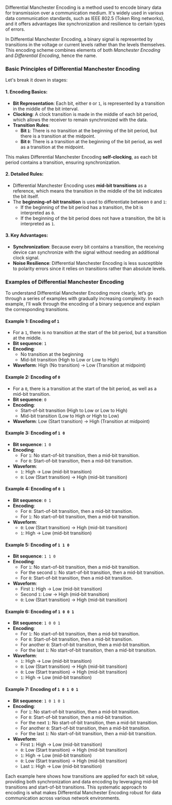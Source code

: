 Differential Manchester Encoding is a method used to encode binary data for transmission over a communication medium. It's widely used in various data communication standards, such as IEEE 802.5 (Token Ring networks), and it offers advantages like synchronization and resilience to certain types of errors.

In Differential Manchester Encoding, a binary signal is represented by transitions in the voltage or current levels rather than the levels themselves. This encoding scheme combines elements of both _Manchester Encoding_ and _Differential Encoding_, hence the name.

### Basic Principles of Differential Manchester Encoding

Let's break it down in stages:

#### 1\. Encoding Basics:

*   **Bit Representation**: Each bit, either `0` or `1`, is represented by a transition in the middle of the bit interval.
*   **Clocking**: A clock transition is made in the middle of each bit period, which allows the receiver to remain synchronized with the data.
*   **Transition Rules**:
    *   **Bit `1`**: There is no transition at the beginning of the bit period, but there is a transition at the midpoint.
    *   **Bit `0`**: There is a transition at the beginning of the bit period, as well as a transition at the midpoint.

This makes Differential Manchester Encoding **self-clocking**, as each bit period contains a transition, ensuring synchronization.

#### 2\. Detailed Rules:

*   Differential Manchester Encoding uses **mid-bit transitions** as a reference, which means the transition in the middle of the bit indicates the bit itself.
*   The **beginning-of-bit transition** is used to differentiate between `0` and `1`:
    *   If the beginning of the bit period has a transition, the bit is interpreted as `0`.
    *   If the beginning of the bit period does not have a transition, the bit is interpreted as `1`.

#### 3\. Key Advantages:

*   **Synchronization**: Because every bit contains a transition, the receiving device can synchronize with the signal without needing an additional clock signal.
*   **Noise Resilience**: Differential Manchester Encoding is less susceptible to polarity errors since it relies on transitions rather than absolute levels.

### Examples of Differential Manchester Encoding

To understand Differential Manchester Encoding more clearly, let’s go through a series of examples with gradually increasing complexity. In each example, I'll walk through the encoding of a binary sequence and explain the corresponding transitions.

#### Example 1: Encoding of `1`

*   For a `1`, there is no transition at the start of the bit period, but a transition at the middle.
*   **Bit sequence**: `1`
*   **Encoding**:
    *   No transition at the beginning
    *   Mid-bit transition (High to Low or Low to High)
*   **Waveform**: High (No transition) → Low (Transition at midpoint)

#### Example 2: Encoding of `0`

*   For a `0`, there is a transition at the start of the bit period, as well as a mid-bit transition.
*   **Bit sequence**: `0`
*   **Encoding**:
    *   Start-of-bit transition (High to Low or Low to High)
    *   Mid-bit transition (Low to High or High to Low)
*   **Waveform**: Low (Start transition) → High (Transition at midpoint)

#### Example 3: Encoding of `1 0`

*   **Bit sequence**: `1 0`
*   **Encoding**:
    *   For `1`: No start-of-bit transition, then a mid-bit transition.
    *   For `0`: Start-of-bit transition, then a mid-bit transition.
*   **Waveform**:
    *   `1`: High → Low (mid-bit transition)
    *   `0`: Low (Start transition) → High (mid-bit transition)

#### Example 4: Encoding of `0 1`

*   **Bit sequence**: `0 1`
*   **Encoding**:
    *   For `0`: Start-of-bit transition, then a mid-bit transition.
    *   For `1`: No start-of-bit transition, then a mid-bit transition.
*   **Waveform**:
    *   `0`: Low (Start transition) → High (mid-bit transition)
    *   `1`: High → Low (mid-bit transition)

#### Example 5: Encoding of `1 1 0`

*   **Bit sequence**: `1 1 0`
*   **Encoding**:
    *   For `1`: No start-of-bit transition, then a mid-bit transition.
    *   For the second `1`: No start-of-bit transition, then a mid-bit transition.
    *   For `0`: Start-of-bit transition, then a mid-bit transition.
*   **Waveform**:
    *   First `1`: High → Low (mid-bit transition)
    *   Second `1`: Low → High (mid-bit transition)
    *   `0`: Low (Start transition) → High (mid-bit transition)

#### Example 6: Encoding of `1 0 0 1`

*   **Bit sequence**: `1 0 0 1`
*   **Encoding**:
    *   For `1`: No start-of-bit transition, then a mid-bit transition.
    *   For `0`: Start-of-bit transition, then a mid-bit transition.
    *   For another `0`: Start-of-bit transition, then a mid-bit transition.
    *   For the last `1`: No start-of-bit transition, then a mid-bit transition.
*   **Waveform**:
    *   `1`: High → Low (mid-bit transition)
    *   `0`: Low (Start transition) → High (mid-bit transition)
    *   `0`: Low (Start transition) → High (mid-bit transition)
    *   `1`: High → Low (mid-bit transition)

#### Example 7: Encoding of `1 0 1 0 1`

*   **Bit sequence**: `1 0 1 0 1`
*   **Encoding**:
    *   For `1`: No start-of-bit transition, then a mid-bit transition.
    *   For `0`: Start-of-bit transition, then a mid-bit transition.
    *   For the next `1`: No start-of-bit transition, then a mid-bit transition.
    *   For another `0`: Start-of-bit transition, then a mid-bit transition.
    *   For the last `1`: No start-of-bit transition, then a mid-bit transition.
*   **Waveform**:
    *   First `1`: High → Low (mid-bit transition)
    *   `0`: Low (Start transition) → High (mid-bit transition)
    *   `1`: High → Low (mid-bit transition)
    *   `0`: Low (Start transition) → High (mid-bit transition)
    *   Last `1`: High → Low (mid-bit transition)

Each example here shows how transitions are applied for each bit value, providing both synchronization and data encoding by leveraging mid-bit transitions and start-of-bit transitions. This systematic approach to encoding is what makes Differential Manchester Encoding robust for data communication across various network environments.